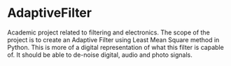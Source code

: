 # AdaptiveFilter

Academic project related to filtering and electronics. The scope of the project is to create an Adaptive Filter using Least Mean Square method in Python. 
This is more of a digital representation of what this filter is capable of. It should be able to de-noise digital, audio and photo signals.